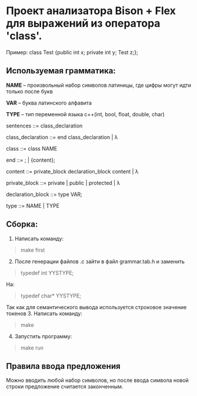 # Проект анализатора Bison + Flex для выражений  из оператора 'class'. 
Пример: class Test {public int x; private int y; Test z;};
## Используемая грамматика:
**NAME** – произвольный набор символов латиницы, где цифры могут идти только после букв

**VAR** – буква латинского алфавита

**TYPE** – тип переменной языка c++(int, bool, float, double, char)

sentences ::= class_declaration

class_declaration ::= <class> end class_declaration | λ

class ::= class NAME

end ::= ; | {content};

content ::= private_block declaration_block content | λ

private_block ::= private | public | protected | λ

declaration_block ::= type VAR;

type ::= NAME | TYPE

## Сборка:
1. Написать команду:
> make first
2. После генерации файлов .c зайти в файл grammar.tab.h и заменить 
> typedef int YYSTYPE;

На:
> typedef char* YYSTYPE;

Так как для семантического вывода используется строковое значение токенов
3. Написать команду:
> make
4. Запустить программу:
> make run

## Правила ввода предложения
Можно вводить любой набор символов, но после ввода символа новой строки предложение считается законченным.
